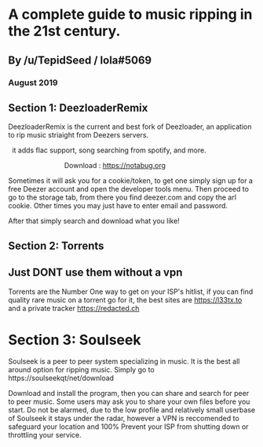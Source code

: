 # A complete guide to music ripping  in the 21st century.
## By /u/TepidSeed / lola#5069
### August 2019

## Section 1: DeezloaderRemix
<p>DeezloaderRemix is the current and best fork of Deezloader, an application to rip music striaight from Deezers servers. <p/> <p>&nbsp&nbspit adds flac support, song searching from spotify, and more.<p/>

 &nbsp; &nbsp; &nbsp; &nbsp; &nbsp; &nbsp; &nbsp; &nbsp; &nbsp; &nbsp;  &nbsp; &nbsp;<href> &nbsp;&nbsp;&nbsp;&nbsp;&nbsp;Download : https://notabug.org</href>

 Sometimes it will ask you for a cookie/token, to get one simply sign up for a free Deezer account and open the developer tools menu. Then proceed to go to the storage tab, from there you find deezer.com and copy the arl cookie. Other times you may just have to enter email and password.

After that simply search and download what you like!

## Section 2: Torrents

## Just **DONT** use them without a vpn

Torrents are the Number One way to get on your ISP's hitlist, if you can find quality rare music on a torrent go for it, the best sites are <href>https://l33tx.to and a private tracker <href> https://redacted.ch<href/>

# Section 3: Soulseek

Soulseek is a peer to peer system specializing in music. It is the best all around option for ripping music. Simply go to <href> https://soulseekqt/net/download<href/> 

Download and install the program, then you can share and search for peer to peer music. Some users may ask you to share your own files before you start. Do not be alarmed, due to the low profile and relatively small userbase of  Soulseek it stays under the radar, however a VPN is reccomended to safeguard your location and 100% Prevent your ISP from shutting down or throttling your service.

